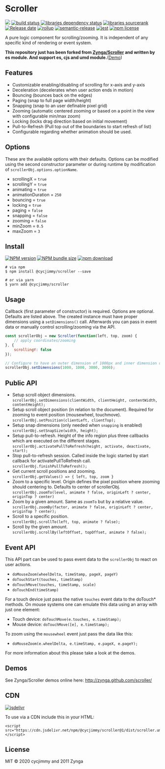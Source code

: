 # Scroller
![][workflows-badge-image]
[![build status][travis-image]][travis-url]
[![libraries dependency status][libraries-status-image]][libraries-status-url]
[![libraries sourcerank][libraries-sourcerank-image]][libraries-sourcerank-url]
[![Release date][release-date-image]][release-url]
[![rollup][rollup-image]][rollup-url]
[![semantic-release][semantic-image]][semantic-url]
[![jest][jest-image]][jest-url]
[![npm license][license-image]][download-url]

A pure logic component for scrolling/zooming. It is independent of any specific kind of rendering or event system. 

**This repository just has been forked from [Zynga/Scroller](https://github.com/pbakaus/scroller) and written by es module. And support es, cjs and umd module.**([Demo][github-pages-url])

## Features
* Customizable enabling/disabling of scrolling for x-axis and y-axis
* Deceleration (decelerates when user action ends in motion)
* Bouncing (bounces back on the edges)
* Paging (snap to full page width/height)
* Snapping (snap to an user definable pixel grid)
* Zooming (automatic centered zooming or based on a point in the view with configurable min/max zoom)
* Locking (locks drag direction based on initial movement)
* Pull-to-Refresh (Pull top out of the boundaries to start refresh of list)
* Configurable regarding whether animation should be used.

## Options
These are the available options with their defaults. Options can be modified using the second constructor parameter or during runtime by modification of `scrollerObj.options.optionName`.

* scrollingX = `true`
* scrollingY = `true`
* animating = `true`
* animationDuration = `250`
* bouncing = `true`
* locking = `true`
* paging = `false`
* snapping = `false`
* zooming = `false`
* minZoom = `0.5`
* maxZoom = `3`


## Install
[![NPM version][npm-image]][npm-url]
[![NPM bundle size][npm-bundle-size-image]][npm-url]
[![npm download][download-image]][download-url]

```shell
# via npm
$ npm install @cycjimmy/scroller --save

# or via yarn
$ yarn add @cycjimmy/scroller
```

## Usage
Callback (first parameter of constructor) is required. Options are optional. Defaults are listed above. The created instance must have proper dimensions using a `setDimensions()` call. Afterwards you can pass in event data or manually control scrolling/zooming via the API.

```js
const scrollerObj = new Scroller(function(left, top, zoom) {
	// apply coordinates/zooming
}, {
	scrollingY: false
});

// Configure to have an outer dimension of 1000px and inner dimension of 3000px
scrollerObj.setDimensions(1000, 1000, 3000, 3000);
```

## Public API
* Setup scroll object dimensions.  
  `scrollerObj.setDimensions(clientWidth, clientHeight, contentWidth, contentHeight);`
* Setup scroll object position (in relation to the document). Required for zooming to event position (mousewheel, touchmove).  
  `scrollerObj.setPosition(clientLeft, clientTop);`
* Setup snap dimensions (only needed when `snapping` is enabled)  
  `scrollerObj.setSnapSize(width, height);`
* Setup pull-to-refresh. Height of the info region plus three callbacks which are executed on the different stages.  
  `scrollerObj.activatePullToRefresh(height, activate, deactivate, start);`
* Stop pull-to-refresh session. Called inside the logic started by start callback for activatePullToRefresh call.  
  `scrollerObj.finishPullToRefresh();`
* Get current scroll positions and zooming.  
  `scrollerObj.getValues() => { left, top, zoom }`
* Zoom to a specific level. Origin defines the pixel position where zooming should centering to. Defaults to center of scrollerObj.  
  `scrollerObj.zoomTo(level, animate ? false, originLeft ? center, originTop ? center)`
* Zoom by a given amount. Same as `zoomTo` but by a relative value.  
  `scrollerObj.zoomBy(factor, animate ? false, originLeft ? center, originTop ? center);`
* Scroll to a specific position.  
  `scrollerObj.scrollTo(left, top, animate ? false);`
* Scroll by the given amount.  
  `scrollerObj.scrollBy(leftOffset, topOffset, animate ? false);`

## Event API
This API part can be used to pass event data to the `scrollerObj` to react on user actions. 

* `doMouseZoom(wheelDelta, timeStamp, pageX, pageY)`
* `doTouchStart(touches, timeStamp)`
* `doTouchMove(touches, timeStamp, scale)`
* `doTouchEnd(timeStamp)`

For a touch device just pass the native `touches` event data to the doTouch* methods. On mouse systems one can emulate this data using an array with just one element:

* Touch device: `doTouchMove(e.touches, e.timeStamp);`
* Mouse device: `doTouchMove([e], e.timeStamp);`

To zoom using the `mousewheel` event just pass the data like this:

* `doMouseZoom(e.wheelDelta, e.timeStamp, e.pageX, e.pageY);`

For more information about this please take a look at the demos.

## Demos
See Zynga/Scroller demos online here: http://zynga.github.com/scroller/

## CDN
[![jsdelivr][jsdelivr-image]][jsdelivr-url]

To use via a CDN include this in your HTML:
```text
<script src="https://cdn.jsdelivr.net/npm/@cycjimmy/scroller@1/dist/scroller.umd.min.js"></script>
```

## License
MIT © 2020 cycjimmy and 2011 Zynga

<!-- Links: -->
[npm-image]: https://img.shields.io/npm/v/@cycjimmy/scroller
[npm-url]: https://npmjs.org/package/@cycjimmy/scroller
[npm-bundle-size-image]: https://img.shields.io/bundlephobia/min/@cycjimmy/scroller

[download-image]: https://img.shields.io/npm/dt/@cycjimmy/scroller
[download-url]: https://npmjs.org/package/@cycjimmy/scroller

[jsdelivr-image]: https://img.shields.io/jsdelivr/npm/hy/@cycjimmy/scroller
[jsdelivr-url]: https://www.jsdelivr.com/package/npm/@cycjimmy/scroller

[workflows-badge-image]: https://github.com/cycjimmy/scroller/workflows/Test%20CI/badge.svg
[travis-image]: https://img.shields.io/travis/cycjimmy/scroller
[travis-url]: https://travis-ci.org/cycjimmy/scroller

[libraries-status-image]: https://img.shields.io/librariesio/release/npm/@cycjimmy/scroller
[libraries-sourcerank-image]: https://img.shields.io/librariesio/sourcerank/npm/@cycjimmy/scroller
[libraries-status-url]: https://libraries.io/github/cycjimmy/scroller
[libraries-sourcerank-url]: https://libraries.io/npm/@cycjimmy%2Fscroller

[release-date-image]: https://img.shields.io/github/release-date/cycjimmy/scroller
[release-url]: https://github.com/cycjimmy/scroller/releases

[rollup-image]: https://img.shields.io/github/package-json/dependency-version/cycjimmy/scroller/dev/rollup
[rollup-url]: https://github.com/rollup/rollup

[semantic-image]: https://img.shields.io/badge/%20%20%F0%9F%93%A6%F0%9F%9A%80-semantic--release-e10079.svg
[semantic-url]: https://github.com/semantic-release/semantic-release

[jest-image]: https://img.shields.io/badge/tested_with-jest-99424f.svg
[jest-url]: https://github.com/facebook/jest

[license-image]: https://img.shields.io/npm/l/@cycjimmy/scroller

[github-pages-url]: https://cycjimmy.github.io/scroller/
